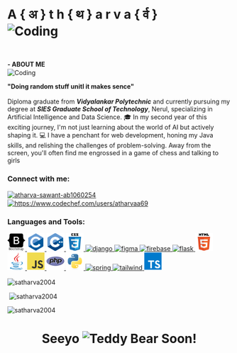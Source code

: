 <h1 align="left"><b><b>A { अ } t h { थ } a r v a { र्व }</b></b><br><img align="center" alt="Coding" width="400" src="https://user-images.githubusercontent.com/74038190/212284100-561aa473-3905-4a80-b561-0d28506553ee.gif"/><br></h1><br>
<p align="left"><b>- ABOUT  ME </b><br><img align="center" alt="Coding" width="150" src="https://user-images.githubusercontent.com/74038190/212284100-561aa473-3905-4a80-b561-0d28506553ee.gif"/><br></p>
<p align="left"><b>"Doing random stuff unitl it makes sence"</b><br><br>Diploma graduate from <i><b>Vidyalankar Polytechnic</b></i> and currently pursuing my degree at <i><b>SIES Graduate School of Technology</b></i>, Nerul, specializing in Artificial Intelligence and Data Science. 🎓 In my second year of this exciting journey, I'm not just learning about the world of AI but actively shaping it. 💻 I have a penchant for web development, honing my Java skills, and relishing the challenges of problem-solving. Away from the screen, you'll often find me engrossed in a game of chess and talking to girls</b></p></h2>


<h3 align="left">Connect with me:</h3>
<p align="left">
<a href="https://linkedin.com/in/atharva-sawant-ab1060254" target="blank"><img align="center" src="https://raw.githubusercontent.com/rahuldkjain/github-profile-readme-generator/master/src/images/icons/Social/linked-in-alt.svg" alt="atharva-sawant-ab1060254" height="30" width="40" /></a>
<a href="https://www.codechef.com/users/https://www.codechef.com/users/atharvaa69" target="blank"><img align="center" src="https://cdn.jsdelivr.net/npm/simple-icons@3.1.0/icons/codechef.svg" alt="https://www.codechef.com/users/atharvaa69" height="30" width="40" /></a>
</p>

<h3 align="left">Languages and Tools:</h3>
<p align="left"> <a href="https://getbootstrap.com" target="_blank" rel="noreferrer"> <img src="https://raw.githubusercontent.com/devicons/devicon/master/icons/bootstrap/bootstrap-plain-wordmark.svg" alt="bootstrap" width="40" height="40"/> </a> <a href="https://www.cprogramming.com/" target="_blank" rel="noreferrer"> <img src="https://raw.githubusercontent.com/devicons/devicon/master/icons/c/c-original.svg" alt="c" width="40" height="40"/> </a> <a href="https://www.w3schools.com/cpp/" target="_blank" rel="noreferrer"> <img src="https://raw.githubusercontent.com/devicons/devicon/master/icons/cplusplus/cplusplus-original.svg" alt="cplusplus" width="40" height="40"/> </a> <a href="https://www.w3schools.com/css/" target="_blank" rel="noreferrer"> <img src="https://raw.githubusercontent.com/devicons/devicon/master/icons/css3/css3-original-wordmark.svg" alt="css3" width="40" height="40"/> </a> <a href="https://www.djangoproject.com/" target="_blank" rel="noreferrer"> <img src="https://cdn.worldvectorlogo.com/logos/django.svg" alt="django" width="40" height="40"/> </a> <a href="https://www.figma.com/" target="_blank" rel="noreferrer"> <img src="https://www.vectorlogo.zone/logos/figma/figma-icon.svg" alt="figma" width="40" height="40"/> </a> <a href="https://firebase.google.com/" target="_blank" rel="noreferrer"> <img src="https://www.vectorlogo.zone/logos/firebase/firebase-icon.svg" alt="firebase" width="40" height="40"/> </a> <a href="https://flask.palletsprojects.com/" target="_blank" rel="noreferrer"> <img src="https://www.vectorlogo.zone/logos/pocoo_flask/pocoo_flask-icon.svg" alt="flask" width="40" height="40"/> </a> <a href="https://www.w3.org/html/" target="_blank" rel="noreferrer"> <img src="https://raw.githubusercontent.com/devicons/devicon/master/icons/html5/html5-original-wordmark.svg" alt="html5" width="40" height="40"/> </a> <a href="https://www.java.com" target="_blank" rel="noreferrer"> <img src="https://raw.githubusercontent.com/devicons/devicon/master/icons/java/java-original.svg" alt="java" width="40" height="40"/> </a> <a href="https://developer.mozilla.org/en-US/docs/Web/JavaScript" target="_blank" rel="noreferrer"> <img src="https://raw.githubusercontent.com/devicons/devicon/master/icons/javascript/javascript-original.svg" alt="javascript" width="40" height="40"/> </a> <a href="https://www.php.net" target="_blank" rel="noreferrer"> <img src="https://raw.githubusercontent.com/devicons/devicon/master/icons/php/php-original.svg" alt="php" width="40" height="40"/> </a> <a href="https://www.python.org" target="_blank" rel="noreferrer"> <img src="https://raw.githubusercontent.com/devicons/devicon/master/icons/python/python-original.svg" alt="python" width="40" height="40"/> </a> <a href="https://spring.io/" target="_blank" rel="noreferrer"> <img src="https://www.vectorlogo.zone/logos/springio/springio-icon.svg" alt="spring" width="40" height="40"/> </a> <a href="https://tailwindcss.com/" target="_blank" rel="noreferrer"> <img src="https://www.vectorlogo.zone/logos/tailwindcss/tailwindcss-icon.svg" alt="tailwind" width="40" height="40"/> </a> <a href="https://www.typescriptlang.org/" target="_blank" rel="noreferrer"> <img src="https://raw.githubusercontent.com/devicons/devicon/master/icons/typescript/typescript-original.svg" alt="typescript" width="40" height="40"/> </a> </p>

<p><img align="center" src="https://github-readme-stats.vercel.app/api/top-langs?username=satharva2004&show_icons=true&locale=en&layout=compact" alt="satharva2004" /></p>
<p></p>
<p>&nbsp;<img align="center" src="https://github-readme-stats.vercel.app/api?username=satharva2004&show_icons=true&locale=en" alt="satharva2004" /></p>
<p align="left"> <img src="https://komarev.com/ghpvc/?username=satharva2004&label=Profile%20views&color=0e75b6&style=flat" alt="satharva2004" /> </p>
<h1 align="center">Seeyo <img src="https://raw.githubusercontent.com/Tarikul-Islam-Anik/Animated-Fluent-Emojis/master/Emojis/Activities/Teddy%20Bear.png" alt="Teddy Bear" width="25" height="25" /> Soon!</h1>
